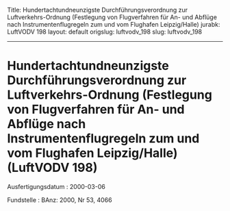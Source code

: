 Title: Hundertachtundneunzigste Durchführungsverordnung zur Luftverkehrs-Ordnung (Festlegung
  von Flugverfahren für An- und Abflüge nach Instrumentenflugregeln zum und vom Flughafen
  Leipzig/Halle)
jurabk: LuftVODV 198
layout: default
origslug: luftvodv_198
slug: luftvodv_198

---

# Hundertachtundneunzigste Durchführungsverordnung zur Luftverkehrs-Ordnung (Festlegung von Flugverfahren für An- und Abflüge nach Instrumentenflugregeln zum und vom Flughafen Leipzig/Halle) (LuftVODV 198)

Ausfertigungsdatum
:   2000-03-06

Fundstelle
:   BAnz: 2000, Nr 53, 4066

